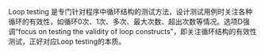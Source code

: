 Loop testing 是专门针对程序中循环结构的测试方法，设计测试用例时关注各种循环的有效性，如循环0次、1次、多次、最大次数、超出次数等情况。选项D强调“focus on testing the validity of loop constructs”，即关注循环结构的有效性测试，正好对应Loop testing的本质。